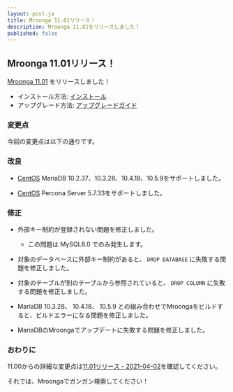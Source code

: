 ```yaml
---
layout: post.ja
title: Mroonga 11.01リリース！
description: Mroonga 11.01をリリースしました！
published: false
---
```


## Mroonga 11.01リリース！

[Mroonga 11.01](/ja/docs/news.html#release-11-01) をリリースしました！

* インストール方法: [インストール](/ja/docs/install.html)
* アップグレード方法: [アップグレードガイド](/ja/docs/upgrade.html)

### 変更点

今回の変更点は以下の通りです。

### 改良

  * [CentOS](/ja/docs/install/centos.html) MariaDB 10.2.37、10.3.28、10.4.18、10.5.9をサポートしました。

  * [CentOS](/ja/docs/install/centos.html) Percona Server 5.7.33をサポートしました。

### 修正

  * 外部キー制約が登録されない問題を修正しました。

    * この問題は MySQL8.0 でのみ発生します。

  * 対象のデータベースに外部キー制約があると、 `DROP DATABASE` に失敗する問題を修正しました。

  * 対象のテーブルが別のテーブルから参照されていると、 `DROP COLUMN` に失敗する問題を修正しました。

  * MariaDB 10.3.28、 10.4.18、 10.5.9 との組み合わせでMroongaをビルドすると、ビルドエラーになる問題を修正しました。

  * MariaDBのMroongaでアップデートに失敗する問題を修正しました。

### おわりに

11.00からの詳細な変更点は[11.01リリース - 2021-04-02](/ja/docs/news.html#release-11-01)を確認してください。

それでは、Mroongaでガンガン検索してください！
